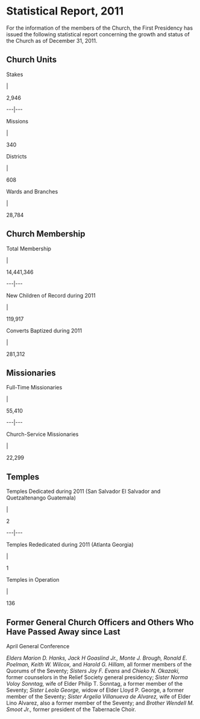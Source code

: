 # Statistical Report, 2011

For the information of the members of the Church, the First Presidency has
issued the following statistical report concerning the growth and status of
the Church as of December 31, 2011.

## Church Units

Stakes

|

2,946  
  
---|---  
  
Missions

|

340  
  
Districts

|

608  
  
Wards and Branches

|

28,784  
  
## Church Membership

Total Membership

|

14,441,346  
  
---|---  
  
New Children of Record during 2011

|

119,917  
  
Converts Baptized during 2011

|

281,312  
  
## Missionaries

Full-Time Missionaries

|

55,410  
  
---|---  
  
Church-Service Missionaries

|

22,299  
  
## Temples

Temples Dedicated during 2011 (San Salvador El Salvador and Quetzaltenango
Guatemala)

|

2  
  
---|---  
  
Temples Rededicated during 2011 (Atlanta Georgia)

|

1  
  
Temples in Operation

|

136  
  
## Former General Church Officers and Others Who Have Passed Away since Last
April General Conference

_Elders Marion D. Hanks, Jack H Goaslind Jr., Monte J. Brough, Ronald E.
Poelman, Keith W. Wilcox,_ and _Harold G. Hillam,_ all former members of the
Quorums of the Seventy; _Sisters Joy F. Evans_ and _Chieko N. Okazaki,_ former
counselors in the Relief Society general presidency; _Sister Norma Voloy
Sonntag,_ wife of Elder Philip T. Sonntag, a former member of the Seventy;
_Sister Leola George,_ widow of Elder Lloyd P. George, a former member of the
Seventy; _Sister Argelia Villanueva de Alvarez,_ wife of Elder Lino Alvarez,
also a former member of the Seventy; and _Brother Wendell M. Smoot Jr.,_
former president of the Tabernacle Choir.

